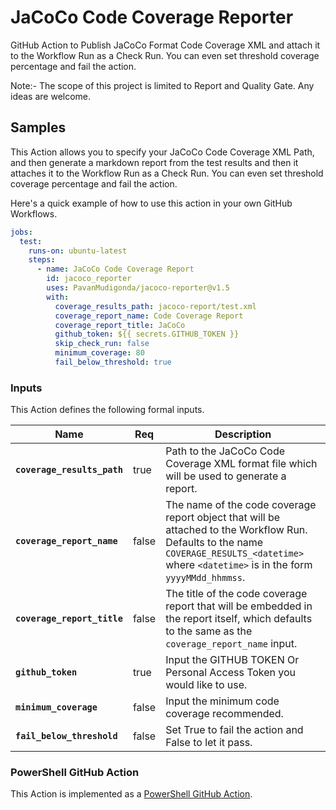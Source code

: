 # JaCoCo Code Coverage Reporter

GitHub Action to Publish JaCoCo Format Code Coverage XML and attach it
to the Workflow Run as a Check Run. You can even set threshold coverage percentage and fail the action.

Note:- The scope of this project is limited to Report and Quality Gate. Any ideas are welcome.

## Samples


This Action allows you to specify your JaCoCo Code Coverage XML Path, and then
generate a markdown report from the test results and then it attaches it
to the Workflow Run as a Check Run. You can even set threshold coverage percentage and fail the action.

Here's a quick example of how to use this action in your own GitHub Workflows.

```yaml
jobs:
  test:
    runs-on: ubuntu-latest
    steps:
      - name: JaCoCo Code Coverage Report
        id: jacoco_reporter
        uses: PavanMudigonda/jacoco-reporter@v1.5
        with:
          coverage_results_path: jacoco-report/test.xml
          coverage_report_name: Code Coverage Report
          coverage_report_title: JaCoCo
          github_token: ${{ secrets.GITHUB_TOKEN }}
          skip_check_run: false
          minimum_coverage: 80
          fail_below_threshold: true
```


### Inputs

This Action defines the following formal inputs.

| Name | Req | Description
|-|-|-|
| **`coverage_results_path`**  | true | Path to the JaCoCo Code Coverage XML format file which will be used to generate a report. 
| **`coverage_report_name`** | false | The name of the code coverage report object that will be attached to the Workflow Run.  Defaults to the name `COVERAGE_RESULTS_<datetime>` where `<datetime>` is in the form `yyyyMMdd_hhmmss`.
| **`coverage_report_title`** | false | The title of the code coverage report that will be embedded in the report itself, which defaults to the same as the `coverage_report_name` input.
|**`github_token`** | true | Input the GITHUB TOKEN Or Personal Access Token you would like to use.
|**`minimum_coverage`** | false | Input the minimum code coverage recommended.
|**`fail_below_threshold`** | false | Set True to fail the action and False to let it pass.


### PowerShell GitHub Action

This Action is implemented as a [PowerShell GitHub Action](https://github.com/ebekker/pwsh-github-action-base).
